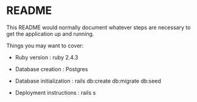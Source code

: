 # README

This README would normally document whatever steps are necessary to get the
application up and running.

Things you may want to cover:

* Ruby version : ruby 2.4.3

* Database creation : Postgres

* Database initialization : rails db:create db:migrate db:seed

* Deployment instructions : rails s 

